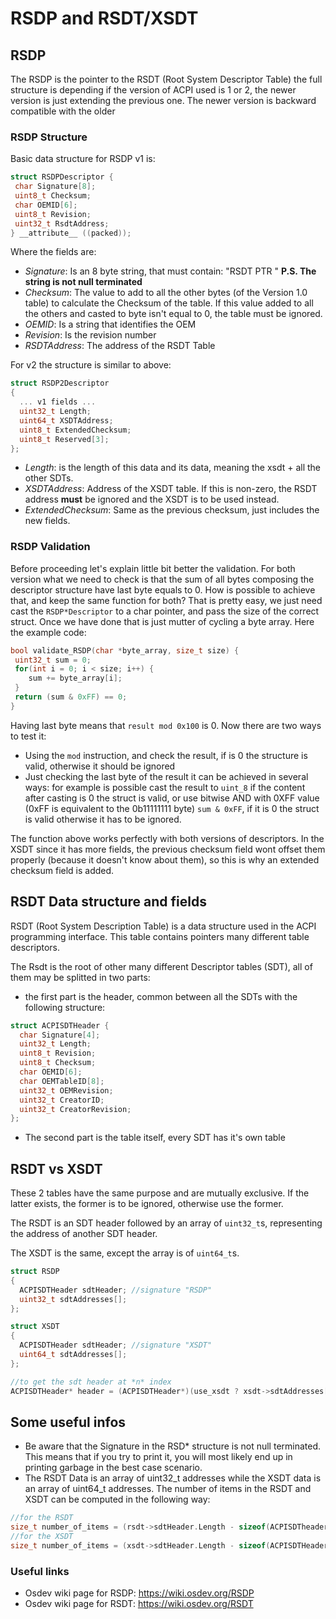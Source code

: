# RSDP and RSDT/XSDT

## RSDP

The RSDP is the pointer to the RSDT (Root System Descriptor Table) the full structure is depending if the version of ACPI used is 1 or 2, the newer version is just extending the previous one.
The newer version is backward compatible with the older

### RSDP Structure
Basic data structure for RSDP v1 is: 

```c
struct RSDPDescriptor {
 char Signature[8];
 uint8_t Checksum;
 char OEMID[6];
 uint8_t Revision;
 uint32_t RsdtAddress;
} __attribute__ ((packed));
```

Where the fields are: 

* *Signature*: Is an 8 byte string, that must contain: "RSDT PTR " **P.S. The string is not null terminated** 
* *Checksum*: The value to add to all the other bytes (of the Version 1.0 table) to calculate the Checksum of the table. If this value added to all the others and casted to byte isn't equal to 0, the table must be ignored.
* *OEMID*: Is a string that identifies the OEM 
* *Revision*: Is the revision number
* *RSDTAddress*: The address of the RSDT Table

For v2 the structure is similar to above:
```c
struct RSDP2Descriptor
{
  ... v1 fields ...
  uint32_t Length;
  uint64_t XSDTAddress;
  uint8_t ExtendedChecksum;
  uint8_t Reserved[3];
};
```

* *Length*: is the length of this data and its data, meaning the xsdt + all the other SDTs.
* *XSDTAddress*: Address of the XSDT table. If this is non-zero, the RSDT address **must** be ignored and the XSDT is to be used instead.
* *ExtendedChecksum*: Same as the previous checksum, just includes the new fields.

### RSDP Validation

Before proceeding let's explain little bit better the validation. For both version what we need to check is that the sum of all bytes composing the descriptor structure have last byte equals to 0. How is possible to achieve that, and keep the same function for both? That is pretty easy, we just need cast the `RSDP*Descriptor` to a char pointer, and pass the size of the correct struct. Once we have done that is just mutter of cycling a byte array. Here the example code: 

```c
bool validate_RSDP(char *byte_array, size_t size) {
 uint32_t sum = 0;
 for(int i = 0; i < size; i++) {
    sum += byte_array[i];
 }
 return (sum & 0xFF) == 0;
}
```

Having last byte means that `result mod 0x100` is 0. Now there are two ways to test it:

* Using the `mod` instruction, and check the result, if is 0 the structure is valid, otherwise it should be ignored
* Just checking the last byte of the result it can be achieved in several ways: for example is possible  cast the result to `uint_8` if the content after casting is 0 the struct is valid, or use bitwise AND with 0XFF value (0xFF is equivalent to the 0b11111111 byte) `sum & 0xFF`, if it is 0 the struct is valid otherwise it has to be ignored.

The function above works perfectly with both versions of descriptors. 
In the XSDT since it has more fields, the previous checksum field wont offset them properly (because it doesn't know about them), so this is why an extended checksum field is added.

## RSDT Data structure and fields

RSDT (Root System Description Table) is a data structure used in the ACPI programming interface. This table contains pointers many different table descriptors.

The Rsdt is the root of other many different Descriptor tables (SDT), all of them may be splitted in two parts: 

* the first part is the header, common between all the SDTs with the following structure:
```c
struct ACPISDTHeader {
  char Signature[4];
  uint32_t Length;
  uint8_t Revision;
  uint8_t Checksum;
  char OEMID[6];
  char OEMTableID[8];
  uint32_t OEMRevision;
  uint32_t CreatorID;
  uint32_t CreatorRevision;
};
```
* The second part is the table itself, every SDT has it's own table

## RSDT vs XSDT

These 2 tables have the same purpose and are mutually exclusive. If the latter exists, the former is to be ignored, otherwise use the former.

The RSDT is an SDT header followed by an array of `uint32_t`s, representing the address of another SDT header.

The XSDT is the same, except the array is of `uint64_t`s.

```c
struct RSDP
{
  ACPISDTHeader sdtHeader; //signature "RSDP"
  uint32_t sdtAddresses[];
};

struct XSDT
{
  ACPISDTHeader sdtHeader; //signature "XSDT"
  uint64_t sdtAddresses[];
};

//to get the sdt header at *n* index
ACPISDTHeader* header = (ACPISDTHeader*)(use_xsdt ? xsdt->sdtAddresses[*n*] : (uint64_t)rsdt->sdtAddresses[*n*]);
```

## Some useful infos

*  Be aware that the Signature in the RSD*  structure is not null terminated. This means that if you try to print it, you will most likely end up in printing garbage in the best case scenario.
*  The RSDT Data is an array of uint32_t addresses while the XSDT data is an array of uint64_t addresses. The number of items in the RSDT and XSDT can be computed in the following way:
```c
//for the RSDT
size_t number_of_items = (rsdt->sdtHeader.Length - sizeof(ACPISDTheader)) / 4;
//for the XSDT
size_t number_of_items = (xsdt->sdtHeader.Length - sizeof(ACPISDTHeader)) / 8;
```

### Useful links

* Osdev wiki page for RSDP: https://wiki.osdev.org/RSDP
* Osdev wiki page for RSDT: https://wiki.osdev.org/RSDT

